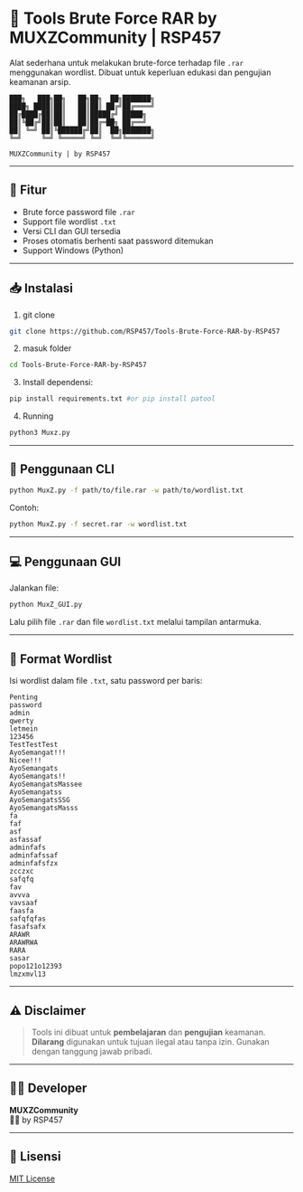 # 🔐 Tools Brute Force RAR by MUXZCommunity | RSP457

Alat sederhana untuk melakukan brute-force terhadap file `.rar` menggunakan wordlist. Dibuat untuk keperluan edukasi dan pengujian keamanan arsip.

```
███╗   ███╗██╗   ██╗██╗  ██╗███████╗
████╗ ████║██║   ██║██║ ██╔╝██╔════╝
██╔████╔██║██║   ██║█████╔╝ █████╗
██║╚██╔╝██║██║   ██║██╔═██╗ ██╔══╝
██║ ╚═╝ ██║╚██████╔╝██║  ██╗███████╗
╚═╝     ╚═╝ ╚═════╝ ╚═╝  ╚═╝╚══════╝

MUXZCommunity | by RSP457
```

---

## 🧰 Fitur

- Brute force password file `.rar`
- Support file wordlist `.txt`
- Versi CLI dan GUI tersedia
- Proses otomatis berhenti saat password ditemukan
- Support Windows (Python)

---

## 📥 Instalasi

1. git clone

```bash
git clone https://github.com/RSP457/Tools-Brute-Force-RAR-by-RSP457
```

2. masuk folder

```bash
cd Tools-Brute-Force-RAR-by-RSP457
```

3. Install dependensi:

```bash
pip install requirements.txt #or pip install patool
```

4. Running

```bash
python3 Muxz.py
```

---

## 🚀 Penggunaan CLI

```bash
python MuxZ.py -f path/to/file.rar -w path/to/wordlist.txt
```

Contoh:

```bash
python MuxZ.py -f secret.rar -w wordlist.txt
```

---

## 💻 Penggunaan GUI

Jalankan file:

```bash
python MuxZ_GUI.py
```

Lalu pilih file `.rar` dan file `wordlist.txt` melalui tampilan antarmuka.

---

## 📝 Format Wordlist

Isi wordlist dalam file `.txt`, satu password per baris:

```
Penting
password
admin
qwerty
letmein
123456
TestTestTest
AyoSemangat!!!
Nicee!!!
AyoSemangats
AyoSemangats!!
AyoSemangatsMassee
AyoSemangatss
AyoSemangatsSSG
AyoSemangatsMasss
fa
faf
asf
asfassaf
adminfafs
adminfafssaf
adminfafsfzx
zcczxc
safqfq
fav
avvva
vavsaaf
faasfa
safqfqfas
fasafsafx
ARAWR
ARAWRWA
RARA
sasar
popo121o12393
lmzxmvl13

```

---

## ⚠️ Disclaimer

> Tools ini dibuat untuk **pembelajaran** dan **pengujian** keamanan. **Dilarang** digunakan untuk tujuan ilegal atau tanpa izin. Gunakan dengan tanggung jawab pribadi.

---

## 👨‍💻 Developer

**MUXZCommunity**  
🧑‍💻 by RSP457

---

## 📄 Lisensi

[MIT License](LICENSE)

